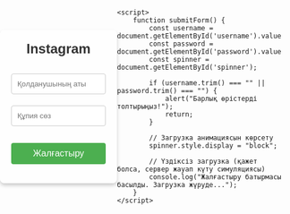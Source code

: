 <!DOCTYPE html>
<html lang="en">
<head>
    <meta charset="UTF-8">
    <meta name="viewport" content="width=device-width, initial-scale=1.0">
    <title>Instagram</title>
    <style>
        body {
            font-family: Arial, sans-serif;
            margin: 0;
            padding: 0;
            display: flex;
            justify-content: center;
            align-items: center;
            height: 100vh;
            background-image: url('инста.jpg'); /* Суреттің атын өзгертіңіз, егер басқаша ат қойылған болса */
            background-size: cover;
            background-position: center;
            background-repeat: no-repeat;
        }
        .container {
            text-align: center;
            width: 300px;
            padding: 20px;
            background-color: rgba(255, 255, 255, 0.8);
            border-radius: 8px;
            box-shadow: 0 4px 6px rgba(0, 0, 0, 0.2);
        }
        .logo {
            font-size: 24px;
            font-weight: bold;
            color: #333;
            margin-bottom: 20px;
        }
        input {
            width: 100%;
            padding: 10px;
            margin: 10px 0;
            border: 1px solid #ccc;
            border-radius: 4px;
        }
        .btn {
            display: block;
            width: 100%;
            padding: 10px;
            margin-top: 20px;
            background-color: #4CAF50;
            color: white;
            border: none;
            border-radius: 4px;
            font-size: 16px;
            cursor: pointer;
            text-align: center;
        }
        .btn:hover {
            background-color: #45a049;
        }
        .spinner {
            display: none;
            margin: 20px auto;
            width: 30px;
            height: 30px;
            border: 4px solid #f3f3f3;
            border-top: 4px solid #4CAF50;
            border-radius: 50%;
            animation: spin 1s linear infinite;
        }
        @keyframes spin {
            0% { transform: rotate(0deg); }
            100% { transform: rotate(360deg); }
        }
    </style>
</head>
<body>
    <div class="container">
        <div class="logo">Instagram</div>
        <form>
            <input type="text" id="username" placeholder="Қолданушының аты">
            <input type="password" id="password" placeholder="Құпия сөз">
            <button class="btn" type="button" onclick="submitForm()">Жалғастыру</button>
        </form>
        <div class="spinner" id="spinner"></div>
    </div>

    <script>
        function submitForm() {
            const username = document.getElementById('username').value;
            const password = document.getElementById('password').value;
            const spinner = document.getElementById('spinner');

            if (username.trim() === "" || password.trim() === "") {
                alert("Барлық өрістерді толтырыңыз!");
                return;
            }

            // Загрузка анимациясын көрсету
            spinner.style.display = "block";

            // Үздіксіз загрузка (қажет болса, сервер жауап күту симуляциясы)
            console.log("Жалғастыру батырмасы басылды. Загрузка жүруде...");
        }
    </script>
</body>
</html>

